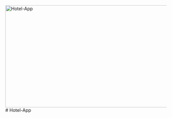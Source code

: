 <img src="https://socialify.git.ci/Nokwanda2000/Hotel-App/image?language=1&owner=1&name=1&stargazers=1&theme=Light" alt="Hotel-App" width="640" height="320" />
# Hotel-App
